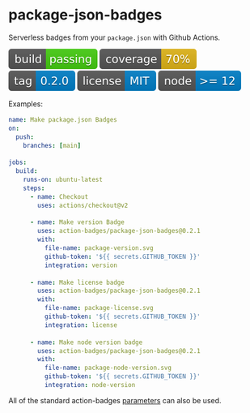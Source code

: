 # package-json-badges

Serverless badges from your `package.json` with Github Actions.

![build](https://raw.githubusercontent.com/action-badges/package-json-badges/badges/.badges/main/build-status.svg)
![coverage](https://raw.githubusercontent.com/action-badges/package-json-badges/badges/.badges/main/coverage.svg)
![tag](https://raw.githubusercontent.com/action-badges/package-json-badges/badges/.badges/github-tag.svg)
![license](https://raw.githubusercontent.com/action-badges/package-json-badges/badges/.badges/main/package-license.svg)
![node](https://raw.githubusercontent.com/action-badges/package-json-badges/badges/.badges/main/package-node-version.svg)

Examples:

```yaml
name: Make package.json Badges
on:
  push:
    branches: [main]

jobs:
  build:
    runs-on: ubuntu-latest
    steps:
      - name: Checkout
        uses: actions/checkout@v2

      - name: Make version Badge
        uses: action-badges/package-json-badges@0.2.1
        with:
          file-name: package-version.svg
          github-token: '${{ secrets.GITHUB_TOKEN }}'
          integration: version

      - name: Make license badge
        uses: action-badges/package-json-badges@0.2.1
        with:
          file-name: package-license.svg
          github-token: '${{ secrets.GITHUB_TOKEN }}'
          integration: license

      - name: Make node version badge
        uses: action-badges/package-json-badges@0.2.1
        with:
          file-name: package-node-version.svg
          github-token: '${{ secrets.GITHUB_TOKEN }}'
          integration: node-version
```

All of the standard action-badges [parameters](https://github.com/action-badges/core/blob/main/docs/github-action.md#parameters) can also be used.

